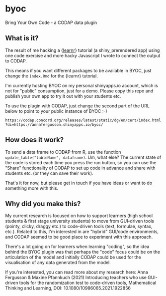 # byoc

Bring Your Own Code - a CODAP data plugin

## What is it?

The result of me hacking a {[learnr](https://rstudio.github.io/learnr/)} tutorial (a shiny_prerendered app) using one code exercise and more hacky Javascript I wrote to connect the output to CODAP.

This means if you want different packages to be available in BYOC, just change the `index.Rmd` for the {learnr} tutorial. 

I'm currently hosting BYOC on my personal shinyapps.io account, which is not for "public" consumption, just for a demo. Please copy this repo and publish your own app to try it out with your students etc.

To use the plugin with CODAP, just change the second part of the URL below to point to your public instance of BYOC :-)

`https://codap.concord.org/releases/latest/static/dg/en/cert/index.html?di=https://annafergusson.shinyapps.io/byoc/`

## How does it work?

To send a data frame to CODAP from R, use the function `update_table("tableName", dataframe)`. Um, what else? The current state of the code is stored each time you press the run button, so you can use the "Share" functionality of CODAP to set up code in advance and share with students etc. (or they can save their work).

That's it for now, but please get in touch if you have ideas or want to do something more with this. 

## Why did you make this?

My current research is focused on how to support learners (high school students & first stage university students) to move from GUI-driven tools (pointy, clicky, draggy etc.) to code-driven tools (text, formulae, syntax, etc.). Related to this, I'm interested in are "hybrid" GUI/code environments, and CODAP seemed to be good place to experiment with this approach. 

There's a lot going on for learners when learning "coding", so the idea behind the BYOC plugin was that perhaps the "code" focus could be on the articulation of the model and initially CODAP could be used for the visualisation of any data generated from the model. 

If you're interested, you can read more about my research here: Anna Fergusson & Maxine Pfannkuch (2021) Introducing teachers who use GUI-driven tools for the randomization test to code-driven tools, Mathematical Thinking and Learning, DOI: 10.1080/10986065.2021.1922856




